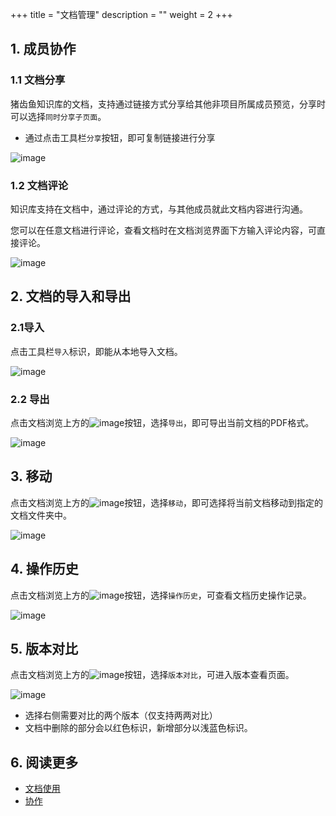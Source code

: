 +++
title = "文档管理"
description = ""
weight = 2
+++

## 1. 成员协作

### 1.1 文档分享

猪齿鱼知识库的文档，支持通过链接方式分享给其他非项目所属成员预览，分享时可以选择`同时分享子页面`。

* 通过点击工具栏`分享`按钮，即可复制链接进行分享

![image](/docs/user-guide/cooperation/knowledge-base/image/knowledge-06.png)

### 1.2 文档评论

知识库支持在文档中，通过评论的方式，与其他成员就此文档内容进行沟通。

您可以在任意文档进行评论，查看文档时在文档浏览界面下方输入评论内容，可直接评论。

![image](/docs/user-guide/cooperation/knowledge-base/image/knowledge-08.png)

## 2. 文档的导入和导出
### 2.1导入

点击工具栏`导入`标识，即能从本地导入文档。

![image](/docs/user-guide/cooperation/knowledge-base/image/knowledge-09.png)

### 2.2 导出

点击文档浏览上方的![image](https://minio.choerodon.com.cn/knowledgebase-service/file_e068bfbf62d0416aab1b6f77b7ecaeca_blob.png)按钮，选择`导出`，即可导出当前文档的PDF格式。

![image](/docs/user-guide/cooperation/knowledge-base/image/knowledge-10.png)

## 3. 移动

点击文档浏览上方的![image](https://minio.choerodon.com.cn/knowledgebase-service/file_e068bfbf62d0416aab1b6f77b7ecaeca_blob.png)按钮，选择`移动`，即可选择将当前文档移动到指定的文档文件夹中。

![image](/docs/user-guide/cooperation/knowledge-base/image/knowledge-11.png)

## 4. 操作历史

点击文档浏览上方的![image](https://minio.choerodon.com.cn/knowledgebase-service/file_e068bfbf62d0416aab1b6f77b7ecaeca_blob.png)按钮，选择`操作历史`，可查看文档历史操作记录。

![image](/docs/user-guide/cooperation/knowledge-base/image/knowledge-12.png)

## 5. 版本对比

点击文档浏览上方的![image](https://minio.choerodon.com.cn/knowledgebase-service/file_e068bfbf62d0416aab1b6f77b7ecaeca_blob.png)按钮，选择`版本对比`，可进入版本查看页面。

![image](/docs/user-guide/cooperation/knowledge-base/image/knowledge-13.png)

* 选择右侧需要对比的两个版本（仅支持两两对比）
* 文档中删除的部分会以红色标识，新增部分以浅蓝色标识。

## 6. 阅读更多

- [文档使用](../usedoc)
- [协作](../../)


